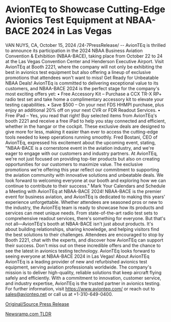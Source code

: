 # AvionTEq to Showcase Cutting-Edge Avionics Test Equipment at NBAA-BACE 2024 in Las Vegas

VAN NUYS, CA, October 15, 2024 /24-7PressRelease/ -- AvionTEq is thrilled to announce its participation in the 2024 NBAA Business Aviation Convention & Exhibition (NBAA-BACE), taking place from October 22 to 24 at the Las Vegas Convention Center and Henderson Executive Airport. Visit AvionTEq at Booth 2221, where the company will not only be exhibiting the best in avionics test equipment but also offering a lineup of exclusive promotions that attendees won't want to miss!  Get Ready for Unbeatable NBAA Deals!  AvionTEq is committed to delivering exceptional value to its customers, and NBAA-BACE 2024 is the perfect stage for the company's most exciting offers yet:  • Free Accessory Kit – Purchase a CCX TR-X RP+ radio test set and take home a complimentary accessory kit to elevate your testing capabilities. • Save $500 – On your next FDS HHMPI purchase, plus enjoy an additional 20% off on your next CVR or FDR Readout Services. • Free iPad – Yes, you read that right! Buy selected items from AvionTEq's booth 2221 and receive a free iPad to help you stay connected and efficient, whether in the hangar or the cockpit.  These exclusive deals are designed to give more for less, making it easier than ever to access the cutting-edge tools needed to keep operations running smoothly.  Fred Bostani, CEO of AvionTEq, expressed his excitement about the upcoming event, stating, "NBAA-BACE is a cornerstone event in the aviation industry, and we're eager to engage with our customers and industry partners. At AvionTEq, we're not just focused on providing top-tier products but also on creating opportunities for our customers to maximize value. The exclusive promotions we're offering this year reflect our commitment to supporting the aviation community with innovative solutions and unbeatable deals. We look forward to welcoming everyone at our booth and exploring how we can continue to contribute to their success."  Mark Your Calendars and Schedule a Meeting with AvionTEq at NBAA-BACE 2024!  NBAA-BACE is the premier event for business aviation, and AvionTEq is dedicated to making this years' experience unforgettable. Whether attendees are seasoned pros or new to the industry, the AvionTEq team is ready to showcase how its products and services can meet unique needs. From state-of-the-art radio test sets to comprehensive readout services, there's something for everyone.  But that's not all—AvionTEq's booth at NBAA-BACE isn't just about products. It's about building relationships, sharing knowledge, and helping visitors find the best solutions to their challenges. Attendees are encouraged to stop by Booth 2221, chat with the experts, and discover how AvionTEq can support their success.  Don't miss out on these incredible offers and the chance to see the latest in avionics testing technology. AvionTEq looks forward to seeing everyone at NBAA-BACE 2024 in Las Vegas!  About AvionTEq  AvionTEq is a leading provider of new and refurbished avionics test equipment, serving aviation professionals worldwide. The company's mission is to deliver high-quality, reliable solutions that keep aircraft flying safely and efficiently. With a commitment to innovation, customer service, and industry expertise, AvionTEq is the trusted partner in avionics testing. For further information, visit https://www.avionteq.com/ or reach out to sales@avionteq.net or call us at +1-310-649-0400. 

[Original/Source Press Release](https://www.24-7pressrelease.com/press-release/515261/avionteq-to-showcase-cutting-edge-avionics-test-equipment-at-nbaa-bace-2024-in-las-vegas) 

[Newsramp.com TLDR](https://newsramp.com/None) 
